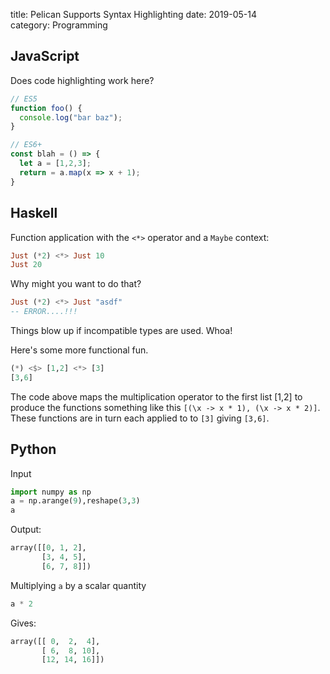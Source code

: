 title: Pelican Supports Syntax Highlighting
date: 2019-05-14  
category: Programming

## JavaScript

Does code highlighting work here?

```javascript
// ES5
function foo() {
  console.log("bar baz");
}

// ES6+
const blah = () => {
  let a = [1,2,3];
  return = a.map(x => x + 1);
}

```

## Haskell

Function application with the `<*>` operator and a `Maybe` context:

```haskell
Just (*2) <*> Just 10
Just 20
```

Why might you want to do that?

```haskell
Just (*2) <*> Just "asdf"
-- ERROR....!!!
```

Things blow up if incompatible types are used. Whoa!

Here's some more functional fun.

```haskell
(*) <$> [1,2] <*> [3]
[3,6]
```

The code above maps the multiplication operator to the first list [1,2] to produce 
the functions something like this `[(\x -> x * 1), (\x -> x * 2)]`. These functions
are in turn each applied to to `[3]` giving `[3,6]`.

## Python

Input

```python
import numpy as np
a = np.arange(9),reshape(3,3)
a
```

Output:

```python
array([[0, 1, 2],
       [3, 4, 5],
	   [6, 7, 8]])
```

Multiplying `a` by a scalar quantity

```python
a * 2
```

Gives:

```python
array([[ 0,  2,  4],
       [ 6,  8, 10],
       [12, 14, 16]])
```
